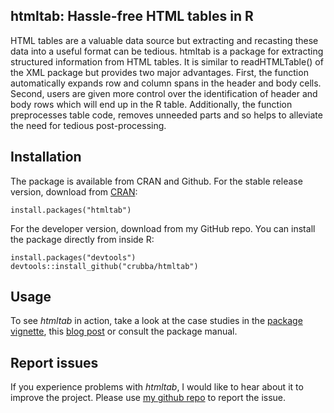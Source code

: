 ## htmltab: Hassle-free HTML tables in R
HTML tables are a valuable data source but extracting and recasting
these data into a useful format can be tedious. htmltab is a package for
extracting structured information from HTML tables. It is similar to
readHTMLTable() of the XML package but provides two major advantages. First,
the function automatically expands row and column spans in the header and
body cells. Second, users are given more control over the identification of
header and body rows which will end up in the R table. Additionally, the
function preprocesses table code, removes unneeded parts and so helps to
alleviate the need for tedious post-processing.

## Installation 
The package is available from CRAN and Github. For the stable release version, download from [CRAN](http://cran.r-project.org/web/packages/htmltab/index.html):

```
install.packages("htmltab")
```

For the developer version, download from my GitHub repo. You can install the package directly from inside R:

```
install.packages("devtools")
devtools::install_github("crubba/htmltab")
```

## Usage
To see *htmltab* in action, take a look at the case studies in the [package vignette](http://cran.r-project.org/web/packages/htmltab/vignettes/htmltab.htm), this [blog post](http://r-datacollection.com/blog/htmltab-Next-version-and-CRAN-release/) or consult the package manual.

## Report issues
If you experience problems with *htmltab*, I would like to hear about it to improve the project. Please use [my github repo](https://github.com/crubba/htmltab/issues) to report the issue.
